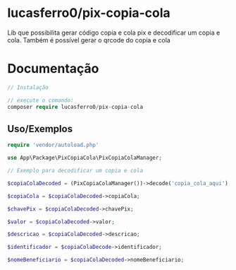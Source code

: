 
# lucasferro0/pix-copia-cola

Lib que possibilita gerar código copia e cola pix e decodificar um copia e cola.
Também é possível gerar o qrcode do copia e cola


# Documentação

```php
// Instalação

// execute o comando:
composer require lucasferro0/pix-copia-cola
```



## Uso/Exemplos

```php
require 'vendor/autoload.php'

use App\Package\PixCopiaCola\PixCopiaColaManager;

// Exemplo para decodificar um copia e cola

$copiaColaDecoded = (PixCopiaColaManager())->decode('copia_cola_aqui');

$copiaCola = $copiaColaDecoded->copiaCola;

$chavePix = $copiaColaDecoded->chavePix;

$valor = $copiaColaDecoded->valor;

$descricao = $copiaColaDecoded->descricao;

$identificador = $copiaColaDecode->identificador;

$nomeBeneficiario = $copiaColaDecoded->nomeBeneficiario;
```